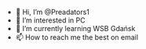 - 👋 Hi, I’m @Preadators1
- 👀 I’m interested in PC
- 🌱 I’m currently learning WSB Gdańsk
- 📫 How to reach me the best on email

